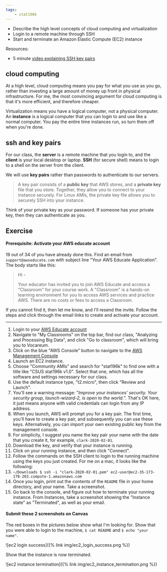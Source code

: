 ```yaml
---
tags:
    - stat196k
---
```


- Describe the high level concepts of cloud computing and virtualization
- Login to a remote machine through SSH
- Start and terminate an Amazon Elastic Compute (EC2) instance

Resources:

- 5 minute [video explaining SSH key pairs](https://youtu.be/2HnJFOMewJE)


## cloud computing

At a high level, cloud computing means you pay for what you use as you go, rather than investing a large amount of money up front in physical infrastructure.
For me, the most convincing argument for cloud computing is that it's more efficient, and therefore cheaper.

Virtualization means you have a logical computer, not a physical computer.
An __instance__ is a logical computer that you can login to and use like a normal computer.
You pay the entire time instances run, so turn them off when you're done.


## ssh and key pairs

For our class, the __server__ is a remote machine that you login to, and the __client__ is your local desktop or laptop.
__SSH__ (for secure shell) means to login to a shell on the server from the client.

We will use __key pairs__ rather than passwords to authenticate to our servers.

> A key pair consists of a __public key__ that AWS stores, and a __private key__ file that you store.
> Together, they allow you to connect to your instance securely.
> For Linux AMIs, the private key file allows you to securely SSH into your instance.

Think of your private key as your password.
If someone has your private key, then they can authenticate as you.


## Exercise

#### Prerequisite: Activate your AWS educate account

19 out of 34 of you have already done this.
Find an email from `support@awseducate.com` with subject line "Your AWS Educate Application".
The body starts like this:

> Hi -
> 
> Your educator has invited you to join AWS Educate and access a "Classroom" for your course work.
> A "Classroom" is a hands-on learning environment for you to access AWS services and practice AWS.
> There are no costs or fees to access a Classroom.

If you cannot find it, then let me know, and I'll resend the invite.
Follow the steps and click through the email links to create and activate your account.

-----


1. Login to your [AWS Educate account](https://www.awseducate.com/signin/SiteLogin)
2. Navigate to "My Classrooms" on the top bar, find our class, "Analyzing and Processing Big Data", and click "Go to classroom", which will bring you to Vocareum.
3. Click on the blue "AWS Console" button to navigate to the [AWS Management Console](https://console.aws.amazon.com/console/home?region=us-east-1#)
3. Launch an EC2 instance.
4. Choose "Community AMIs" and search for "stat196k" to find one with a title like "CSUS stat196k v1.0".
    Select that one, which has all the software and settings necessary for our class.
5. Use the default instance type, "t2.micro", then click "Review and Launch".
6. You'll see a warning message: "_Improve your instances' security. Your security group, launch-wizard-2, is open to the world._".
    That's OK here, it just means anyone with valid credentials can login from any IP address.
7. When you launch, AWS will prompt you for a key pair.
    The first time, you'll have to create a key pair, and subsequently you can use these keys.
    Alternatively, you can import your own existing public key from the management console.
8. For simplicity, I suggest you name the key pair your name with the date that you create it, for example, `clark-2020-02-01`.
9. Download the key, and verify that your instance is running.
10. Click on your running instance, and then click "Connect".
11. Follow the commands on the SSH client to login to the running machine using the keys you just created.
    For me on a mac, it looks like the following:
12. `~/Downloads $ ssh -i "clark-2020-02-01.pem" ec2-user@ec2-35-173-178-203.compute-1.amazonaws.com`
13. Once you login, print out the contents of the `README` file in your home directory, and your name.
    Take a screenshot.
14. Go back to the console, and figure out how to terminate your running instance.
    From Instances, take a screenshot showing the "Instance state" as "Terminated", as well as your email.

#### Submit these 2 screenshots on Canvas

The red boxes in the pictures below show what I'm looking for.
Show that you were able to login to the machine, `$ cat README` and `$ echo "your name"`.

![ec2 login success]({% link img/ec2_login_success.png %})

Show that the instance is now terminated.

![ec2 instance termination]({% link img/ec2_instance_termination.png %})
